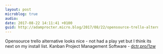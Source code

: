 ```yaml
---
layout: post
microblog: true
audio: 
date: 2017-08-22 14:11:41 +0100
guid: http://adamprocter.micro.blog/2017/08/22/opensource-trello-alternative.html
---
```

Opensource trello alternative looks nice - not had a play yet but I think its next on my install list. Kanban Project Management Software - [dctr.pro/1zw](http://dctr.pro/1zw)
